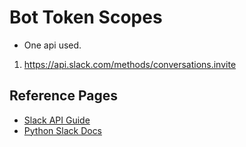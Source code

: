 # Bot Token Scopes
- One api used. 

1) https://api.slack.com/methods/conversations.invite


## Reference Pages
- [Slack API Guide](https://api.slack.com/methods)
- [Python Slack Docs](http://www.slack.dev/python-slack-sdk)
